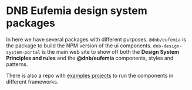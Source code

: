 # DNB **Eufemia** design system packages

In here we have several packages with different purposes. `@dnb/eufemia` is the package to build the NPM version of the ui components. `dnb-design-system-portal` is the main web site to show off both the **Design System Principles and rules** and the **@dnb/eufemia** components, styles and patterns.

There is also a repo with [examples projects](https://github.com/dnbexperience/eufemia-examples) to run the components in different frameworks.
